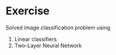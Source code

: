 # Exercise

Solved image classification problem using 
1. Linear classifiers
2. Two-Layer Neural Network
